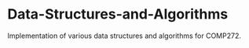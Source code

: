 # Data-Structures-and-Algorithms

Implementation of various data structures and algorithms for COMP272.
